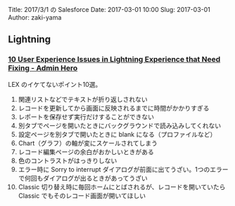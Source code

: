 Title: 2017/3/1 の Salesforce
Date: 2017-03-01 10:00
Slug: 2017-03-01
Author: zaki-yama

## Lightning

### [10 User Experience Issues in Lightning Experience that Need Fixing - Admin Hero](https://www.adminhero.com/10-ux-issues-lightning-experience-need-fixing)

LEX のイケてないポイント10選。

1. 関連リストなどでテキストが折り返しされない
2. レコードを更新してから画面に反映されるまでに時間がかかりすぎる
3. レポートを保存せず実行だけすることができない
4. 別タブでページを開いたときにバックグラウンドで読み込みしてくれない
5. 設定ページを別タブで開いたときに blank になる（プロファイルなど）
6. Chart（グラフ）の軸が変にスケールされてしまう
7. レコード編集ページの余白がおかしいときがある
8. 色のコントラストがはっきりしない
9. エラー時に Sorry to interrupt ダイアログが前面に出てうざい。1つのエラーで何回もダイアログが出るときがあってうざい
10. Classic 切り替え時に毎回ホームにとばされるが、レコードを開いていたら Classic でもそのレコード画面が開いてほしい
